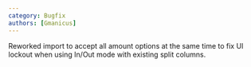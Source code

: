 ```yaml
---
category: Bugfix
authors: [Gmanicus]
---
```


Reworked import to accept all amount options at the same time to fix UI lockout when using In/Out mode with existing split columns. 
